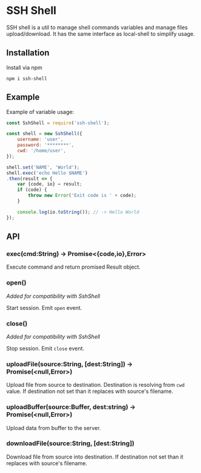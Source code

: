 # SSH Shell

SSH shell is a util to manage shell commands variables and manage files upload/download.
It has the same interface as local-shell to simplify usage.

## Installation

Install via npm

```
npm i ssh-shell
```

## Example

Example of variable usage:
```javascript
const SshShell = require('ssh-shell');

const shell = new SshShell({
    username: 'user',
    password: '********',
    cwd: '/home/user',
});

shell.set('NAME', 'World');
shell.exec('echo Hello $NAME')
.then(result => {
    var {code, io} = result;
    if (code) {
        throw new Error('Exit code is ' + code);
    }

    console.log(io.toString()); // -> Hello World
});
```

## API

### exec(cmd:String) -> Promise<{code,io},Error>

Execute command and return promised Result object.

### open()

_Added for compatibility with SshShell_

Start session. Emit `open` event.

### close()

_Added for compatibility with SshShell_

Stop session. Emit `close` event.

### uploadFile(source:String, [dest:String]) -> Promise(<null,Error>)

Upload file from source to destination. Destination is resolving from `cwd` value. If destination not set than it replaces with source's filename.

### uploadBuffer(source:Buffer, dest:string) -> Promise(<null,Error>)

Upload data from buffer to the server.

### downloadFile(source:String, [dest:String])

Download file from source into destination. If destination not set than it replaces with source's filename.
